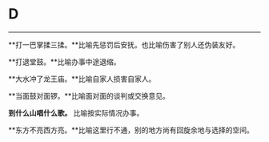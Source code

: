 # D

---

**打一巴掌揉三揉。**比喻先惩罚后安抚。也比喻伤害了别人还伪装友好。

**打退堂鼓。**比喻办事中途退缩。

**大水冲了龙王庙。**比喻自家人损害自家人。

**当面鼓对面锣。**比喻面对面的谈判或交换意见。

**到什么山唱什么歌。** 比喻按实际情况办事。

**东方不亮西方亮。**比喻这里行不通，别的地方尚有回旋余地与选择的空间。


